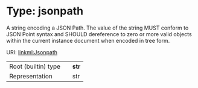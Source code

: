 
# Type: jsonpath


A string encoding a JSON Path. The value of the string MUST conform to JSON Point syntax and SHOULD dereference to zero or more valid objects within the current instance document when encoded in tree form.

URI: [linkml:Jsonpath](https://w3id.org/linkml/Jsonpath)

|  |  |  |
| --- | --- | --- |
| Root (builtin) type | | **str** |
| Representation | | str |
